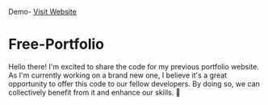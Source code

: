 Demo- [Visit Website](https://portfolio-demo-law.netlify.app/)

# Free-Portfolio

Hello there! I'm excited to share the code for my previous portfolio website. As I'm currently working on a brand new one, I believe it's a great opportunity to offer this code to our fellow developers. By doing so, we can collectively benefit from it and enhance our skills. 🚀
